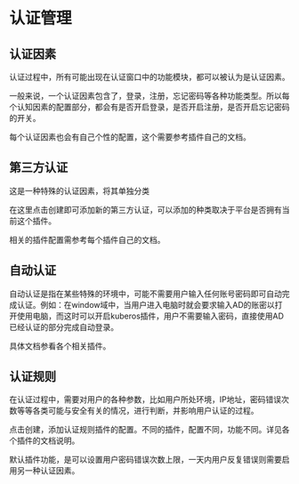 # 认证管理

## 认证因素
认证过程中，所有可能出现在认证窗口中的功能模块，都可以被认为是认证因素。

一般来说，一个认证因素包含了，登录，注册，忘记密码等各种功能类型。所以每个认知因素的配置部分，都会有是否开启登录，是否开启注册，是否开启忘记密码的开关。

每个认证因素也会有自己个性的配置，这个需要参考插件自己的文档。

## 第三方认证

这是一种特殊的认证因素，将其单独分类

在这里点击创建即可添加新的第三方认证，可以添加的种类取决于平台是否拥有当前这个插件。

相关的插件配置需参考每个插件自己的文档。

## 自动认证

自动认证是指在某些特殊的环境中，可能不需要用户输入任何账号密码即可自动完成认证。例如：在window域中，当用户进入电脑时就会要求输入AD的账密以打开使用电脑，而这时可以开启kuberos插件，用户不需要输入密码，直接使用AD已经认证的部分完成自动登录。

具体文档参看各个相关插件。

## 认证规则

在认证过程中，需要对用户的各种参数，比如用户所处环境，IP地址，密码错误次数等等各类可能与安全有关的情况，进行判断，并影响用户认证的过程。

点击创建，添加认证规则插件的配置。不同的插件，配置不同，功能不同。详见各个插件的文档说明。

默认插件功能，是可以设置用户密码错误次数上限，一天内用户反复错误则需要启用另一种认证因素。
